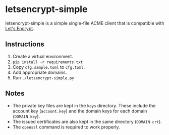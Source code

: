 # letsencrypt-simple

letsencrypt-simple is a simple single-file ACME client that is compatible with [Let's Encrypt][le].

## Instructions

1. Create a virtual environment.
2. `pip install -r requirements.txt`
3. Copy `cfg.sample.toml` to `cfg.toml`.
4. Add appropriate domains.
5. Run `./letsencrypt-simple.py`

## Notes

- The private key files are kept in the `keys` directory. These include the account key (`account.key`) and the domain keys for each domain (`DOMAIN.key`).
- The issued certificates are also kept in the same directory (`DOMAIN.crt`).
- The `openssl` command is required to work properly.

[le]: https://letsencrypt.org/
